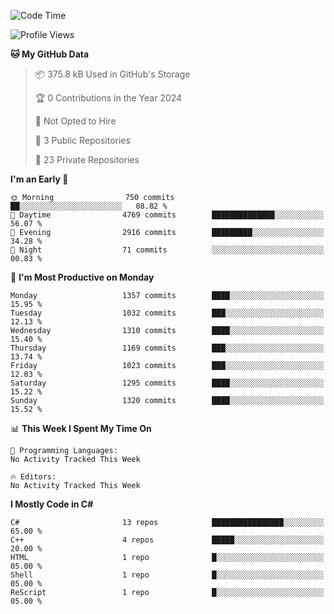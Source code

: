 <!--START_SECTION:waka-->
![Code Time](http://img.shields.io/badge/Code%20Time-1%2C052%20hrs%2049%20mins-blue)

![Profile Views](http://img.shields.io/badge/Profile%20Views-0-blue)

**🐱 My GitHub Data** 

> 📦 375.8 kB Used in GitHub's Storage 
 > 
> 🏆 0 Contributions in the Year 2024
 > 
> 🚫 Not Opted to Hire
 > 
> 📜 3 Public Repositories 
 > 
> 🔑 23 Private Repositories 
 > 
**I'm an Early 🐤** 

```text
🌞 Morning                750 commits         ██░░░░░░░░░░░░░░░░░░░░░░░   08.82 % 
🌆 Daytime                4769 commits        ██████████████░░░░░░░░░░░   56.07 % 
🌃 Evening                2916 commits        █████████░░░░░░░░░░░░░░░░   34.28 % 
🌙 Night                  71 commits          ░░░░░░░░░░░░░░░░░░░░░░░░░   00.83 % 
```
📅 **I'm Most Productive on Monday** 

```text
Monday                   1357 commits        ████░░░░░░░░░░░░░░░░░░░░░   15.95 % 
Tuesday                  1032 commits        ███░░░░░░░░░░░░░░░░░░░░░░   12.13 % 
Wednesday                1310 commits        ████░░░░░░░░░░░░░░░░░░░░░   15.40 % 
Thursday                 1169 commits        ███░░░░░░░░░░░░░░░░░░░░░░   13.74 % 
Friday                   1023 commits        ███░░░░░░░░░░░░░░░░░░░░░░   12.03 % 
Saturday                 1295 commits        ████░░░░░░░░░░░░░░░░░░░░░   15.22 % 
Sunday                   1320 commits        ████░░░░░░░░░░░░░░░░░░░░░   15.52 % 
```


📊 **This Week I Spent My Time On** 

```text
💬 Programming Languages: 
No Activity Tracked This Week

🔥 Editors: 
No Activity Tracked This Week
```

**I Mostly Code in C#** 

```text
C#                       13 repos            ████████████████░░░░░░░░░   65.00 % 
C++                      4 repos             █████░░░░░░░░░░░░░░░░░░░░   20.00 % 
HTML                     1 repo              █░░░░░░░░░░░░░░░░░░░░░░░░   05.00 % 
Shell                    1 repo              █░░░░░░░░░░░░░░░░░░░░░░░░   05.00 % 
ReScript                 1 repo              █░░░░░░░░░░░░░░░░░░░░░░░░   05.00 % 
```




<!--END_SECTION:waka-->
